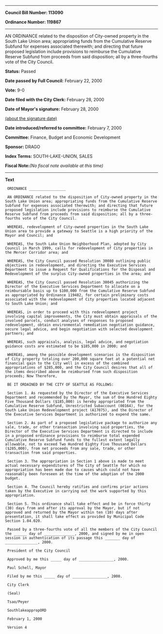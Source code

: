 

********

**Council Bill Number: 113090**
   
**Ordinance Number: 119867**
********

 AN ORDINANCE related to the disposition of City-owned property in the South Lake Union area; appropriating funds from the Cumulative Reserve Subfund for expenses associated therewith; and directing that future proposed legislation include provisions to reimburse the Cumulative Reserve Subfund from proceeds from said disposition; all by a three-fourths vote of the City Council.

**Status:** Passed
   
**Date passed by Full Council:** February 22, 2000
   
**Vote:** 9-0
   
**Date filed with the City Clerk:** February 28, 2000
   
**Date of Mayor's signature:** February 28, 2000
   
[(about the signature date)](/~public/approvaldate.htm)
   
   
   
**Date introduced/referred to committee:** February 7, 2000
   
**Committee:** Finance, Budget and Economic Development
   
**Sponsor:** DRAGO
   
   
**Index Terms:** SOUTH-LAKE-UNION, SALES

**Fiscal Note:**_(No fiscal note available at this time)_

********

**Text**
   
```
 ORDINANCE _________________

 AN ORDINANCE related to the disposition of City-owned property in the South Lake Union area; appropriating funds from the Cumulative Reserve Subfund for expenses associated therewith; and directing that future proposed legislation include provisions to reimburse the Cumulative Reserve Subfund from proceeds from said disposition; all by a three- fourths vote of the City Council.

 WHEREAS, redevelopment of City-owned properties in the South Lake Union area to provide a gateway to Seattle is a high priority of the Mayor and Council; and

 WHEREAS, the South Lake Union Neighborhood Plan, adopted by City Council in March 1999, calls for redevelopment of City properties in the Mercer Corridor area; and

 WHEREAS, the City Council passed Resolution 30080 outlining public objectives in redevelopment, and directing the Executive Services Department to issue a Request for Qualifications for the Disposal and Redevelopment of the surplus City-owned properties in the area; and

 WHEREAS, the City Council passed Resolution 30045 authorizing the Director of the Executive Services Department to allocate on a reimbursable basis up to $100,000 from the Cumulative Reserve Subfund as appropriated by Ordinance 119482, for certain preliminary costs associated with the redevelopment of City properties located adjacent to South Lake Union; and

 WHEREAS, in order to proceed with this redevelopment project involving capital improvements, the City must obtain appraisals of the involved parcels, conduct analyses of responses to proposed redevelopment, obtain environmental remediation negotiation guidance, secure legal advice, and begin negotiation with selected development partners; and

 WHEREAS, such appraisals, analysis, legal advice, and negotiation guidance costs are estimated to be $185,000 in 2000; and

 WHEREAS, among the possible development scenarios is the disposition of City property totaling over 200,000 square feet at a potential net financial gain to the City well in excess of the combined appropriations of $285,000, and the City Council desires that all of the items described above be reimbursed from such disposition proceeds; Now Therefore,

 BE IT ORDAINED BY THE CITY OF SEATTLE AS FOLLOWS:

 Section 1. As requested by the Director of the Executive Services Department and recommended by the Mayor, the sum of One Hundred Eighty Five Thousand Dollars ($185,000) is hereby appropriated from the Cumulative Reserve Subfund, Unrestricted Subaccount (00164), for the South Lake Union Redevelopment project (A17075), and the Director of the Executive Services Department is authorized to expend the same.

 Section 2. As part of a proposed legislative package to authorize any sale, trade, or other transaction involving said properties, the Director of the Executive Services Department is directed to include in a proposed ordinance provisions to reimburse total expended Cumulative Reserve Subfund funds to the fullest extent legally allowable, not to exceed Two Hundred Eighty Five Thousand Dollars ($285,000), from net proceeds from any sale, trade, or other transaction from said properties.

 Section 3. The appropriation in Section 1 above is made to meet actual necessary expenditures of The City of Seattle for which no appropriation has been made due to causes which could not have reasonably been foreseen at the time of the adoption of the 2000 budget.

 Section 4. The Council hereby ratifies and confirms prior actions taken by the Executive in carrying out the work supported by this appropriation.

 Section 5. This ordinance shall take effect and be in force thirty (30) days from and after its approval by the Mayor, but if not approved and returned by the Mayor within ten (10) days after presentation, it shall take effect as provided by Municipal Code Section 1.04.020.

 Passed by a three-fourths vote of all the members of the City Council the ______ day of ______________, 2000, and signed by me in open session in authentication of its passage this _______ day of _______________, 2000.

 President of the City Council

 Approved by me this _____ day of ________________, 2000.

 Paul Schell, Mayor

 Filed by me this _____ day of ________________, 2000.

 City Clerk

 (Seal)

 Tsao/Peyer

 SouthlakeappropORD

 February 1, 2000

 Version 4

```
